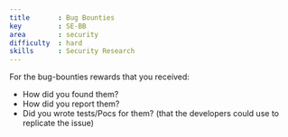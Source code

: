 ```yaml
---
title       : Bug Bounties
key         : SE-BB
area        : security
difficulty  : hard
skills      : Security Research
---
```


For the bug-bounties rewards that you received:

 - How did you found them?
 - How did you report them?
 - Did you wrote tests/Pocs for them? (that the developers could use to replicate the issue)
